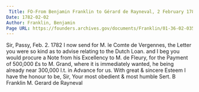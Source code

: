 ```yaml
---
 Title: FO-From Benjamin Franklin to Gérard de Rayneval, 2 February 1782
Date: 1782-02-02
Author: Franklin, Benjamin
Page URL: https://founders.archives.gov/documents/Franklin/01-36-02-0359
---
```


Sir,
Passy, Feb. 2. 1782
I now send for M. le Comte de Vergennes, the Letter you were so kind as to advise relating to the Dutch Loan. and I beg you would procure a Note from his Excellency to M. de Fleury, for the Payment of 500,000 £s to M. Grand, where it is immediately wanted, he being already near 300,000 l.t. in Advance for us.
With great & sincere Esteem I have the honour to be, Sir, Your most obedient & most humble Sert.
B Franklin
M. Gerard de Rayneval

